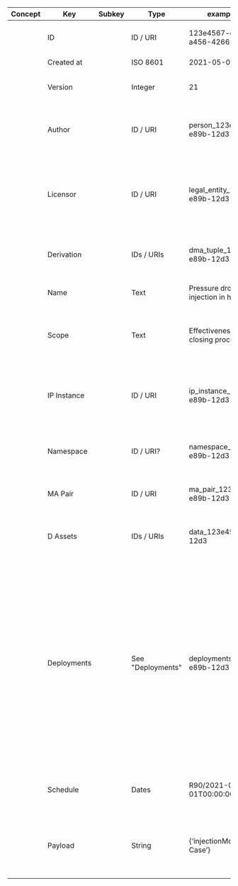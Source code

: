 | Concept | Key         | Subkey | Type              | example Value                             | Comment                                                                                                                                                                                                                                                             | Condition |
| ------- | ----------- | ------ | ----------------- | ----------------------------------------- | ------------------------------------------------------------------------------------------------------------------------------------------------------------------------------------------------------------------------------------------------------------------- | --------- |
|         |             |        |                   |                                           |                                                                                                                                                                                                                                                                     |           |
|         | ID          |        | ID / URI          | 123e4567-e89b-12d3-a456-426614174000      | Unique identifier for the DMA Tuple                                                                                                                                                                                                                                 | AUTO      |
|         | Created at  |        | ISO 8601          | 2021-05-01T00:00:00Z                      | Date of creation                                                                                                                                                                                                                                                    | AUTO      |
|         | Version     |        | Integer           | 21                                        | Version number of the DMA Tuple                                                                                                                                                                                                                                     |           |
|         | Author      |        | ID / URI          | person_123e4567-e89b-12d3 (auto)          | Identifier of the Author of the MA Pair (NB: Entity for author is referenced)                                                                                                                                                                                       | AUTO      |
|         | Licensor    |        | ID / URI          | legal_entity_123e4567-e89b-12d3 (auto)    | Identifier of the Legal Entity licensing the the MA Pair (NB: Entity for Licensor is referenced)                                                                                                                                                                    | AUTO      |
|         | Derivation  |        | IDs / URIs        | dma_tuple_123e4567-e89b-12d3 (auto)       | In case of derivation, references to parent / child (optional)                                                                                                                                                                                                      | AUTO      |
|         | Name        |        | Text              | Pressure drop for the injection in hall 3 | Short name to identify the DMA Tuple                                                                                                                                                                                                                                |           |
|         | Scope       |        | Text              | Effectiveness of the mold closing process | Short description of the scope of the DMA Tuple (human readable)                                                                                                                                                                                                    |           |
|         | IP Instance |        | ID / URI          | ip_instance_123e4567-e89b-12d3            | Identifier of the IP Instance the DMA Tuple is valid for (NB: Entity for IP Instance is referenced)                                                                                                                                                                 |           |
|         | Namespace   |        | ID / URI?         | namespace_123e4567-e89b-12d3              | Context to interpret the associated information (optional?)                                                                                                                                                                                                         |           |
|         | MA Pair     |        | ID / URI          | ma_pair_123e4567-e89b-12d3                | Identifier of the MA Pair associated to the DMA Tuple                                                                                                                                                                                                               |           |
|         | D Assets    |        | IDs / URIs        | data_123e4567-e89b-12d3                   | Identifiers of the Data Assets associated to the DMA Tuple                                                                                                                                                                                                          |           |
|         | Deployments |        | See "Deployments" | deployments_123e4567-e89b-12d3            | Characteristics of the Deployment for every Microservice associated to the DMA Tuple (NB: Entities for the available deployment infrastructures to be provided by DB Solution and selected for DMA Tuple. No deployment entity metadata structure currently exists) |           |
|         | Schedule    |        | Dates             | R90/2021-05-01T00:00:00Z/PT48H            | Days and hours the DMA Tuple will be active (optional)                                                                                                                                                                                                              |           |
|         | Payload     |        | String            | {‘injectionMold’: ‘Circuit Case’}         | User-defined key-value pairs: JSON string with additional information (optional)                                                                                                                                                                                    |           |
